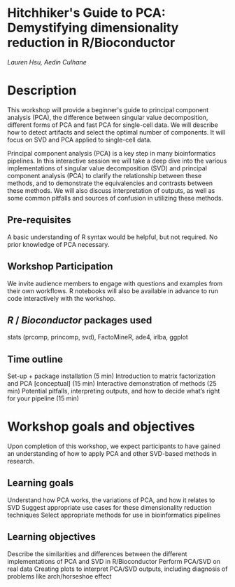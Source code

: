 # Hitchhiker's Guide to PCA: <br/> Demystifying dimensionality reduction in R/Bioconductor

*Lauren Hsu, Aedin Culhane*


#  Description
This workshop will provide a beginner's guide to principal component analysis (PCA), the difference between singular value decomposition, different forms of PCA and fast PCA for single-cell data. We will describe how to detect artifacts and select the optimal number of components. It will focus on SVD and PCA applied to single-cell data.

Principal component analysis (PCA) is a key step in many bioinformatics pipelines. In this interactive session we will take a deep dive into the various implementations of singular value decomposition (SVD) and principal component analysis (PCA) to clarify the relationship between these methods, and to demonstrate the equivalencies and contrasts between these methods. We will also discuss interpretation of outputs, as well as some common pitfalls and sources of confusion in utilizing these methods.
 
## Pre-requisites
A basic understanding of R syntax would be helpful, but not required. No prior knowledge of PCA necessary.
 
## Workshop Participation
We invite audience members to engage with questions and examples from their own workflows. R notebooks will also be available in advance to run code interactively with the workshop.
 
## _R_ / _Bioconductor_ packages used
stats (prcomp, princomp, svd), FactoMineR, ade4, irlba, ggplot
 
## Time outline
Set-up + package installation (5 min)
Introduction to matrix factorization and PCA [conceptual] (15 min)
Interactive demonstration of methods (25 min)
Potential pitfalls, interpreting outputs, and how to decide what’s right for your pipeline (15 min)
 
# Workshop goals and objectives
 
Upon completion of this workshop, we expect participants to have gained an understanding of how to apply PCA and other SVD-based methods in research.
 

## Learning goals
Understand how PCA works, the variations of PCA, and how it relates to SVD
Suggest appropriate use cases for these dimensionality reduction techniques
Select appropriate methods for use in bioinformatics pipelines
 
## Learning objectives
 
Describe the similarities and differences between the different implementations of PCA and SVD in R/Bioconductor
Perform PCA/SVD on real data
Creating plots to interpret PCA/SVD outputs, including diagnosis of problems like arch/horseshoe effect


 

